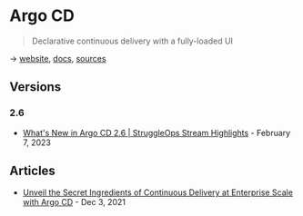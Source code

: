 # Argo CD

> Declarative continuous delivery with a fully-loaded UI

→ [website](https://argoproj.github.io/cd/), [docs](https://argo-cd.readthedocs.io/), [sources](https://github.com/argoproj/argo-cd)

## Versions

### 2.6

* [What's New in Argo CD 2.6 | StruggleOps Stream Highlights](https://www.youtube.com/watch?v=2VF2x72dZsQ) - February 7, 2023

## Articles

* [Unveil the Secret Ingredients of Continuous Delivery at Enterprise Scale with Argo CD](
https://blog.akuity.io/unveil-the-secret-ingredients-of-continuous-delivery-at-enterprise-scale-with-argo-cd-7c5b4057ee49) - Dec 3, 2021
